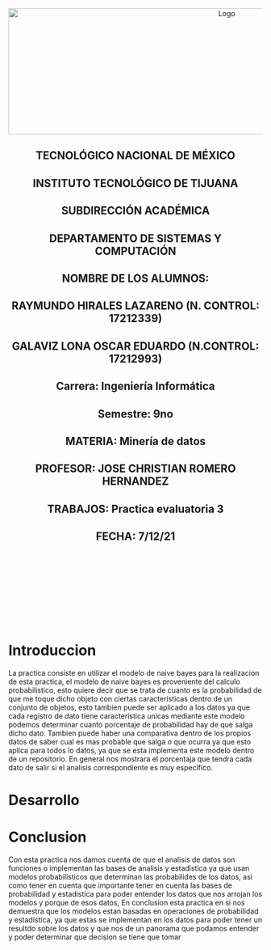<p align="center">
    <img alt="Logo" src="https://www.tijuana.tecnm.mx/wp-content/uploads/2021/08/liston-de-logos-oficiales-educacion-tecnm-FEB-2021.jpg" width=850 height=250>
</p>

<H2><p align="Center">TECNOLÓGICO NACIONAL DE MÉXICO</p></H2>

<H2><p align="Center">INSTITUTO TECNOLÓGICO DE TIJUANA</p></H2>

<H2><p align="Center">SUBDIRECCIÓN ACADÉMICA</p></H2>

<H2><p align="Center">DEPARTAMENTO DE SISTEMAS Y COMPUTACIÓN</p></H2>

<H2><p align="Center">NOMBRE DE LOS ALUMNOS: </p></H2>

<H2><p align="Center">RAYMUNDO HIRALES LAZARENO (N. CONTROL: 17212339)</p></H2>

<H2><p align="Center">GALAVIZ LONA OSCAR EDUARDO (N.CONTROL: 17212993)</p></H2>

<H2><p align="Center">Carrera: Ingeniería Informática</p></H2>

<H2><p align="Center">Semestre: 9no </p></H2>

<H2><p align="Center">MATERIA: Minería de datos</p></H2>

<H2><p align="Center">PROFESOR: JOSE CHRISTIAN ROMERO HERNANDEZ</p></H2>

<H2><p align="Center">TRABAJOS: Practica evaluatoria 3</p></H2>

<H2><p align="Center">FECHA: 7/12/21</p></H2>

<br>
<br>
<br>
<br>
<br>
<br>
<br>
<br>

# Introduccion

La practica consiste en utilizar el modelo de naive bayes para la realizacion de esta practica, el modelo de naive bayes es proveniente del calculo probabilistico, esto quiere decir que se trata de cuanto es la probabilidad de que me toque dicho objeto con ciertas caracteristicas dentro de un conjunto de objetos, esto tambien puede ser aplicado a los datos ya que cada registro de dato tiene caracteristica unicas mediante este modelo podemos determinar cuanto porcentaje de probabilidad hay de que salga dicho dato. Tambien puede haber una comparativa dentro de los propios datos de saber cual es mas probable que salga o que ocurra ya que esto aplica para todos lo datos, ya que se esta implementa este modelo dentro de un repositorio. En general nos mostrara el porcentaja que tendra cada dato de salir si el analisis correspondiente es muy especifico.

# Desarrollo

# Conclusion

Con esta practica nos damos cuenta de que el analisis de datos son funciones o implementan las bases de analisis y estadistica ya que usan modelos probabilisticos que determinan las probabilides de los datos, asi como tener en cuenta que importante tener en cuenta las bases de probabilidad y estadistica para poder entender los datos que nos arrojan los modelos y porque de esos datos, En conclusion esta practica en si nos demuestra que los modelos estan basadas en operaciones de probabilidad y estadistica, ya que estas se implementan en los datos para poder tener un resultdo sobre los datos y que nos de un panorama que podamos entender y poder determinar que decision se tiene que tomar